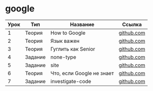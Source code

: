 # google

| Урок | Тип     | Название                  | Ссылка                            |
| ---- | ------- | ------------------------- | --------------------------------- |
| 1    | Теория  | How to Google             | [github.com](./STEP-1/)           |
| 2    | Теория  | Язык важен                | [github.com](./STEP-2/)           |
| 3    | Теория  | Гуглить как Senior        | [github.com](./STEP-3/)           |
| 4    | Задание | none-type                 | [github.com](./none-type/)        |
| 5    | Задание | site                      | [github.com](./site/)             |
| 6    | Теория  | Что, если Google не знает | [github.com](./STEP-4/)           |
| 7    | Задание | investigate-code          | [github.com](./investigate-code/) |
